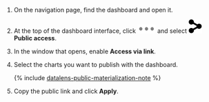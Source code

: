 1. On the navigation page, find the dashboard and open it.

1. At the top of the dashboard interface, click ![image](../../../_assets/datalens/horizontal-ellipsis.svg) and select ![image](../../../_assets/datalens/share-black.svg) **Public access**.

1. In the window that opens, enable **Access via link**.

1. Select the charts you want to publish with the dashboard.

   {% include [datalens-public-materialization-note](../../../_includes/datalens/datalens-public-materialization-note.md) %}

1. Copy the public link and click **Apply**.

